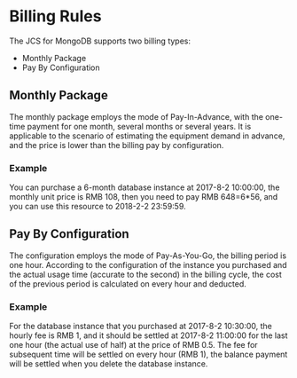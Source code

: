 # Billing Rules

The JCS for MongoDB supports two billing types:
- Monthly Package
- Pay By Configuration
 
## Monthly Package

The monthly package employs the mode of Pay-In-Advance, with the one-time payment for one month, several months or several years. It is applicable to the scenario of estimating the equipment demand in advance, and the price is lower than the billing pay by configuration.

### Example

You can purchase a 6-month database instance at 2017-8-2 10:00:00, the monthly unit price is RMB 108, then you need to pay RMB 648=6*56, and you can use this resource to 2018-2-2 23:59:59.

## Pay By Configuration

The configuration employs the mode of Pay-As-You-Go, the billing period is one hour. According to the configuration of the instance you purchased and the actual usage time (accurate to the second) in the billing cycle, the cost of the previous period is calculated on every hour and deducted.

### Example
For the database instance that you purchased at 2017-8-2 10:30:00, the hourly fee is RMB 1, and it should be settled at 2017-8-2 11:00:00 for the last one hour (the actual use of half) at the price of RMB 0.5. The fee for subsequent time will be settled on every hour (RMB 1), the balance payment will be settled when you delete the database instance.
